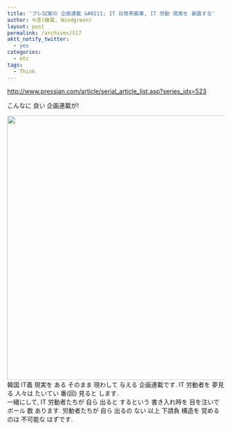 ```yaml
---
title: 'プレ試案の 企画連載 &#8211; IT 日常茶飯事, IT 労動 現実を 暴露する'
author: 녹풍(綠風, Windgreen)
layout: post
permalink: /archives/517
aktt_notify_twitter:
  - yes
categories:
  - etc
tags:
  - Think
---
```

<a href="http://www.pressian.com/article/serial_article_list.asp?series_idx=523" target="_blank" class="broken_link">http://www.pressian.com/article/serial_article_list.asp?series_idx=523</a> <div>
  こんなに 良い 企画連載が!
</div>

<div>
  <img src="http://dl.dropboxusercontent.com/u/15546257/blog/mytory/old-images/1/cfile23.uf.117611584D4BC9621E0BDF.png" class="aligncenter" alt="" height="612" width="576" />
</div>

<div>
  韓国 IT義 現実を ある そのまま 現わして 与える 企画連載です. IT 労動者を 夢見る 人々は たいてい 番(回) 見ると します.
</div>

<div>
  一緒にして, IT 労動者たちが 自ら 出ると するという 書き入れ時を 目を注いで ボール 数 あります. 労動者たちが 自ら 出るの ない 以上 下請負 構造を 覚める のは 不可能な はずです.
</div>